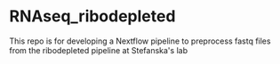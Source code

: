 # RNAseq_ribodepleted
This repo is for developing a Nextflow pipeline to preprocess fastq files from the ribodepleted pipeline at Stefanska's lab
